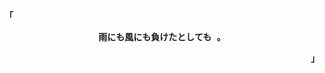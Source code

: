 
<p align="left"><strong><samp><b>「</b></samp></strong></p><p align="center">
<p align="center">
    <samp> 
         <b>雨にも風にも負けたとしても 。</b>    
    </samp>
</p>
<p align="right"><strong><samp><b>」</b></samp></strong></p>

<!---
revaldy-30/revaldy-30 is a ✨ special ✨ repository because its `README.md` (this file) appears on your GitHub profile.
You can click the Preview link to take a look at your changes.
--->
